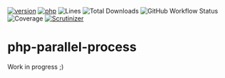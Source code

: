 [![version](https://img.shields.io/badge/version-0.0.0-success.svg)](https://github.com/steevanb/php-typed-array/tree/0.0.0)
[![php](https://img.shields.io/badge/php-^7.4||^8.0-blue.svg)](https://php.net)
![Lines](https://img.shields.io/badge/code%20lines-2487-success.svg)
![Total Downloads](https://poser.pugx.org/steevanb/php-parallel-processes/downloads)
![GitHub Workflow Status](https://img.shields.io/github/workflow/status/steevanb/php-parallel-processes/CI)
![Coverage](https://img.shields.io/badge/coverage--%25-success.svg)
[![Scrutinizer](https://scrutinizer-ci.com/g/steevanb/php-parallel-processes/badges/quality-score.png?t=0.0.0)](https://scrutinizer-ci.com/g/steevanb/php-parallel-processes)

# php-parallel-process

Work in progress ;)
